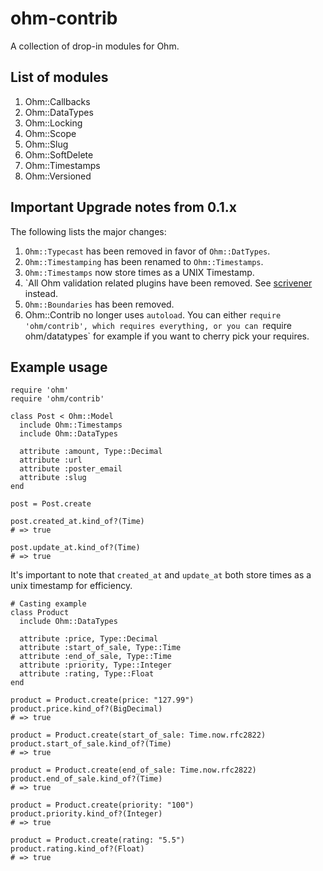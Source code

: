 # ohm-contrib

A collection of drop-in modules for Ohm.

## List of modules

1. Ohm::Callbacks
2. Ohm::DataTypes
3. Ohm::Locking
4. Ohm::Scope
5. Ohm::Slug
6. Ohm::SoftDelete
7. Ohm::Timestamps
8. Ohm::Versioned

## Important Upgrade notes from 0.1.x

The following lists the major changes:

1. `Ohm::Typecast` has been removed in favor of `Ohm::DatTypes`.
2. `Ohm::Timestamping` has been renamed to `Ohm::Timestamps`.
3. `Ohm::Timestamps` now store times as a UNIX Timestamp.
4. `All Ohm validation related plugins have been removed.
    See [scrivener][scrivener] instead.
5. `Ohm::Boundaries` has been removed.
6. Ohm::Contrib no longer uses `autoload`. You can either
   `require 'ohm/contrib', which requires everything, or you
   can `require ohm/datatypes` for example if you want to cherry
   pick your requires.

[scrivener]: http://github.com/soveran/scrivener

Example usage
-------------

    require 'ohm'
    require 'ohm/contrib'

    class Post < Ohm::Model
      include Ohm::Timestamps
      include Ohm::DataTypes

      attribute :amount, Type::Decimal
      attribute :url
      attribute :poster_email
      attribute :slug
    end

    post = Post.create

    post.created_at.kind_of?(Time)
    # => true

    post.update_at.kind_of?(Time)
    # => true

It's important to note that `created_at` and `update_at` both store
times as a unix timestamp for efficiency.

    # Casting example
    class Product
      include Ohm::DataTypes

      attribute :price, Type::Decimal
      attribute :start_of_sale, Type::Time
      attribute :end_of_sale, Type::Time
      attribute :priority, Type::Integer
      attribute :rating, Type::Float
    end

    product = Product.create(price: "127.99")
    product.price.kind_of?(BigDecimal)
    # => true

    product = Product.create(start_of_sale: Time.now.rfc2822)
    product.start_of_sale.kind_of?(Time)
    # => true

    product = Product.create(end_of_sale: Time.now.rfc2822)
    product.end_of_sale.kind_of?(Time)
    # => true

    product = Product.create(priority: "100")
    product.priority.kind_of?(Integer)
    # => true

    product = Product.create(rating: "5.5")
    product.rating.kind_of?(Float)
    # => true
